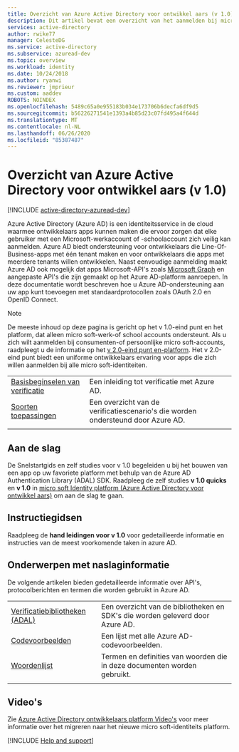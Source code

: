 ```yaml
---
title: Overzicht van Azure Active Directory voor ontwikkel aars (v 1.0)
description: Dit artikel bevat een overzicht van het aanmelden bij micro soft-werk-en school accounts met behulp van het eind punt en platform van Azure Active Directory v 1.0.
services: active-directory
author: rwike77
manager: CelesteDG
ms.service: active-directory
ms.subservice: azuread-dev
ms.topic: overview
ms.workload: identity
ms.date: 10/24/2018
ms.author: ryanwi
ms.reviewer: jmprieur
ms.custom: aaddev
ROBOTS: NOINDEX
ms.openlocfilehash: 5489c65a0e955183b034e173706b6decfa6df9d5
ms.sourcegitcommit: b56226271541e1393a4b85d23c07fd495a4f644d
ms.translationtype: MT
ms.contentlocale: nl-NL
ms.lasthandoff: 06/26/2020
ms.locfileid: "85387487"
---
```

# <a name="azure-active-directory-for-developers-v10-overview"></a>Overzicht van Azure Active Directory voor ontwikkel aars (v 1.0)

[!INCLUDE [active-directory-azuread-dev](../../../includes/active-directory-azuread-dev.md)]

Azure Active Directory (Azure AD) is een identiteitsservice in de cloud waarmee ontwikkelaars apps kunnen maken die ervoor zorgen dat elke gebruiker met een Microsoft-werkaccount of -schoolaccount zich veilig kan aanmelden. Azure AD biedt ondersteuning voor ontwikkelaars die Line-Of-Business-apps met één tenant maken en voor ontwikkelaars die apps met meerdere tenants willen ontwikkelen. Naast eenvoudige aanmelding maakt Azure AD ook mogelijk dat apps Microsoft-API's zoals [Microsoft Graph](https://docs.microsoft.com/graph/overview) en aangepaste API's die zijn gemaakt op het Azure AD-platform aanroepen. In deze documentatie wordt beschreven hoe u Azure AD-ondersteuning aan uw app kunt toevoegen met standaardprotocollen zoals OAuth 2.0 en OpenID Connect.

> [!NOTE]
> De meeste inhoud op deze pagina is gericht op het v 1.0-eind punt en het platform, dat alleen micro soft-werk-of school accounts ondersteunt. Als u zich wilt aanmelden bij consumenten-of persoonlijke micro soft-accounts, raadpleegt u de informatie op het [v 2.0-eind punt en-platform](../develop/v2-overview.md). Het v 2.0-eind punt biedt een uniforme ontwikkelaars ervaring voor apps die zich willen aanmelden bij alle micro soft-identiteiten.

| | |
| --- | --- |
|[Basisbeginselen van verificatie](v1-authentication-scenarios.md) | Een inleiding tot verificatie met Azure AD. |
|[Soorten toepassingen](app-types.md) | Een overzicht van de verificatiescenario's die worden ondersteund door Azure AD. |
| | |

## <a name="get-started"></a>Aan de slag

De Snelstartgids en zelf studies voor v 1.0 begeleiden u bij het bouwen van een app op uw favoriete platform met behulp van de Azure AD Authentication Library (ADAL) SDK. Raadpleeg de zelf studies **v 1.0 quicks** en **v 1.0** in [micro soft Identity platform (Azure Active Directory voor ontwikkel aars)](index.yml) om aan de slag te gaan.

## <a name="how-to-guides"></a>Instructiegidsen

Raadpleeg de **hand leidingen voor v 1.0** voor gedetailleerde informatie en instructies van de meest voorkomende taken in azure AD.

## <a name="reference-topics"></a>Onderwerpen met naslaginformatie

De volgende artikelen bieden gedetailleerde informatie over API's, protocolberichten en termen die worden gebruikt in Azure AD.

|                                                                                   | |
| ----------------------------------------------------------------------------------| --- |
| [Verificatiebibliotheken (ADAL)](active-directory-authentication-libraries.md)   | Een overzicht van de bibliotheken en SDK's die worden geleverd door Azure AD. |
| [Codevoorbeelden](sample-v1-code.md)                                  | Een lijst met alle Azure AD-codevoorbeelden. |
| [Woordenlijst](../develop/developer-glossary.md?toc=/azure/active-directory/azuread-dev/toc.json&bc=/azure/active-directory/azuread-dev/breadcrumb/toc.json)                                      | Termen en definities van woorden die in deze documenten worden gebruikt. |
|  |  |

## <a name="videos"></a>Video's

Zie [Azure Active Directory ontwikkelaars platform Video's](videos.md) voor meer informatie over het migreren naar het nieuwe micro soft-identiteits platform.

[!INCLUDE [Help and support](../../../includes/active-directory-develop-help-support-include.md)]

